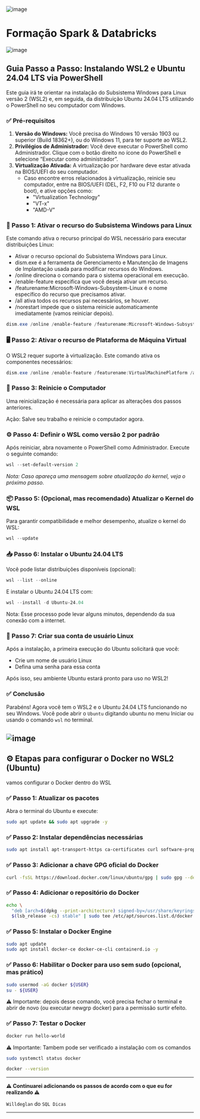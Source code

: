 ![image](https://github.com/user-attachments/assets/d2843ef1-b261-4d0d-bb46-62eb09245ae2)
# Formação Spark & Databricks


![image](https://github.com/user-attachments/assets/427f5392-f127-4e32-987c-c3f73ece4230)
## Guia Passo a Passo: Instalando WSL2 e Ubuntu 24.04 LTS via PowerShell

Este guia irá te orientar na instalação do Subsistema Windows para Linux versão 2 (WSL2) e, em seguida, da distribuição Ubuntu 24.04 LTS utilizando o PowerShell no seu computador com Windows.

### ✅ Pré-requisitos

1. **Versão do Windows:** Você precisa do Windows 10 versão 1903 ou superior (Build 18362+), ou do Windows 11, para ter suporte ao WSL2.  
2. **Privilégios de Administrador:** Você deve executar o PowerShell como Administrador. Clique com o botão direito no ícone do PowerShell e selecione “Executar como administrador”.  
3. **Virtualização Ativada:** A virtualização por hardware deve estar ativada na BIOS/UEFI do seu computador.  
   - Caso encontre erros relacionados à virtualização, reinicie seu computador, entre na BIOS/UEFI (DEL, F2, F10 ou F12 durante o boot), e ative opções como:
     - "Virtualization Technology"
     - "VT-x"
     - "AMD-V"


### 🚀 Passo 1: Ativar o recurso do Subsistema Windows para Linux

Este comando ativa o recurso principal do WSL necessário para executar distribuições Linux:
   - Ativar o recurso opcional do Subsistema Windows para Linux.
   - dism.exe é a ferramenta de Gerenciamento e Manutenção de Imagens de Implantação usada para modificar recursos do Windows.
   - /online direciona o comando para o sistema operacional em execução.
   - /enable-feature especifica que você deseja ativar um recurso.
   - /featurename:Microsoft-Windows-Subsystem-Linux é o nome específico do recurso que precisamos ativar.
   - /all ativa todos os recursos pai necessários, se houver.
   - /norestart impede que o sistema reinicie automaticamente imediatamente (vamos reiniciar depois).

```powershell
dism.exe /online /enable-feature /featurename:Microsoft-Windows-Subsystem-Linux /all /norestart
```

### 🖥️ Passo 2: Ativar o recurso de Plataforma de Máquina Virtual

O WSL2 requer suporte à virtualização. Este comando ativa os componentes necessários:
```powershell
dism.exe /online /enable-feature /featurename:VirtualMachinePlatform /all /norestart
```

### 🔁 Passo 3: Reinicie o Computador

Uma reinicialização é necessária para aplicar as alterações dos passos anteriores.

Ação: Salve seu trabalho e reinicie o computador agora.

### ⚙️ Passo 4: Definir o WSL como versão 2 por padrão

Após reiniciar, abra novamente o PowerShell como Administrador. Execute o seguinte comando:
```powershell
wsl --set-default-version 2
```
_Nota: Caso apareça uma mensagem sobre atualização do kernel, veja o próximo passo._

### 📦 Passo 5: (Opcional, mas recomendado) Atualizar o Kernel do WSL

Para garantir compatibilidade e melhor desempenho, atualize o kernel do WSL:
```powershell
wsl --update
```
### 📥 Passo 6: Instalar o Ubuntu 24.04 LTS
Você pode listar distribuições disponíveis (opcional):
```powershell
wsl --list --online
```
E instalar o Ubuntu 24.04 LTS com:
```powershell
wsl --install -d Ubuntu-24.04
```
Nota: Esse processo pode levar alguns minutos, dependendo da sua conexão com a internet.

### 👤 Passo 7: Criar sua conta de usuário Linux
Após a instalação, a primeira execução do Ubuntu solicitará que você:

  - Crie um nome de usuário Linux
  - Defina uma senha para essa conta

Após isso, seu ambiente Ubuntu estará pronto para uso no WSL2!

### ✅ Conclusão
Parabéns! Agora você tem o WSL2 e o Ubuntu 24.04 LTS funcionando no seu Windows. Você pode abrir o `Ubuntu` digitando ubuntu no menu Iniciar ou usando o comando `wsl` no terminal.


![image](https://github.com/user-attachments/assets/b151a951-94fb-444d-b9cc-64f2649ac57e)
------------------------------------------------------
## ⚙️ Etapas para configurar o Docker no WSL2 (Ubuntu)
vamos configurar o Docker dentro do WSL

### ✅ Passo 1: Atualizar os pacotes
Abra o terminal do Ubuntu e execute:
```bash
sudo apt update && sudo apt upgrade -y
```

### ✅ Passo 2: Instalar dependências necessárias
```bash
sudo apt install apt-transport-https ca-certificates curl software-properties-common lsb-release -y
```

### ✅ Passo 3: Adicionar a chave GPG oficial do Docker
```bash
curl -fsSL https://download.docker.com/linux/ubuntu/gpg | sudo gpg --dearmor -o /usr/share/keyrings/docker-archive-keyring.gpg
```

### ✅ Passo 4: Adicionar o repositório do Docker
```bash
echo \
  "deb [arch=$(dpkg --print-architecture) signed-by=/usr/share/keyrings/docker-archive-keyring.gpg] https://download.docker.com/linux/ubuntu \
  $(lsb_release -cs) stable" | sudo tee /etc/apt/sources.list.d/docker.list > /dev/null
```

### ✅ Passo 5: Instalar o Docker Engine
```bash
sudo apt update
sudo apt install docker-ce docker-ce-cli containerd.io -y
```

### ✅ Passo 6: Habilitar o Docker para uso sem sudo (opcional, mas prático)
```bash
sudo usermod -aG docker ${USER}
su - ${USER}
```
⚠️ Importante: depois desse comando, você precisa fechar o terminal e abrir de novo (ou executar newgrp docker) para a permissão surtir efeito.


### ✅ Passo 7: Testar o Docker
```bash
docker run hello-world
```
⚠️ Importante: Tambem pode ser verificado a instalação com os comandos 
```bash
sudo systemctl status docker
```
```bash
docker --version
```

----------------------------------------------------------------------------------------------

**⚠️ Continuarei adicionando os passos de acordo com o que eu for realizando ⚠️**

`Willdeglan` do `SQL Dicas`

----------------------------------------------------------------------------------------------
